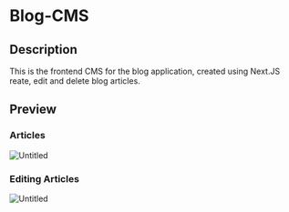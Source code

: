 # Blog-CMS

## Description

This is the frontend CMS for the blog application, created using Next.JS reate, edit and delete blog articles.

## Preview

### Articles
![Untitled](https://github.com/samizak/Blog-CMS/assets/30938455/c0952169-7fd7-448a-87af-161efa885fff)

### Editing Articles
![Untitled](https://github.com/samizak/Blog-CMS/assets/30938455/c3c53c6c-805e-42ed-96dd-d76642d44528)
